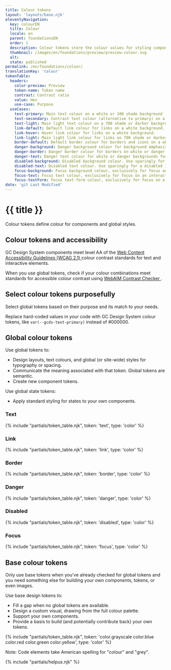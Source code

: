 ```yaml
---
title: Colour tokens
layout: 'layouts/base.njk'
eleventyNavigation:
  key: colourEN
  title: Colour
  locale: en
  parent: foundationsEN
  order: 1
  description: Colour tokens store the colour values for styling components.
  thumbnail: /images/en/foundations/preview/preview-colour.svg
  alt:
  state: published
permalink: /en/foundations/colour/
translationKey: 'colour'
tokenTable:
  headers:
    color-preview: Preview
    token-name: Token name
    contrast: Contrast ratio
    value: Hex
    use-case: Purpose
  useCases:
    text-primary: Main text colour on a white or 100 shade background (like --gcds-color-blue-100).
    text-secondary: Contrast text colour (alternative to primary) on a white background.
    text-light: Main light text colour on a 700 shade or darker background (like --gcds-color-blue-700).
    link-default: Default link colour for links on a white background.
    link-hover: Hover link colour for links on a white background.
    link-light: Main light link colour for links on 700 shade or darker background (like --gcds-color-blue-700).
    border-default: Default border colour for borders and icons on a white background.
    danger-background: Danger background colour for background emphasis on a destructive action or critical feedback.
    danger-border: Danger border colour for borders on white or danger backgrounds for emphasis on a destructive action or critical feedback.
    danger-text: Danger text colour for white or danger backgrounds for emphasis on a destructive action or critical feedback.
    disabled-background: Disabled background colour. Use sparingly for a disabled interactive element.
    disabled-text: Disabled text colour. Use sparingly for a disabled interactive element.
    focus-background: Focus background colour, exclusively for focus on an interactive element.
    focus-text: Focus text colour, exclusively for focus on an interactive element.
    focus-textForm: Focus text-form colour, exclusively for focus on a form interactive element. Avoid using for non-form elements.
date: 'git Last Modified'
---
```


# {{ title }}

Colour tokens define colour for components and global styles.

## Colour tokens and accessibility

GC Design System components meet level AA of the <a href="{{ links.wcag }}" target="_blank">Web Content Accessibility Guidelines (WCAG 2.1) <gcds-icon name="external-link" label="Opens in a new tab." margin-left="50" /></a> colour contrast standards for text and interactive elements.

When you use global tokens, check if your colour combinations meet standards for accessible colour contrast using <a href="{{ links.webaim }}" target="_blank">WebAIM Contrast Checker <gcds-icon name="external-link" label="Opens in a new tab." margin-left="50" /></a>.

## Select colour tokens purposefully

Select global tokens based on their purpose and its match to your needs.

Replace hard-coded values in your code with GC Design System colour tokens, like `var(--gcds-text-primary)` instead of #000000.

## Global colour tokens

Use global tokens to:

- Design layouts, text colours, and global (or site-wide) styles for typography or spacing.
- Communicate the meaning associated with that token. Global tokens are semantic.
- Create new component tokens.

Use global state tokens:

- Apply standard styling for states to your own components.

### Text

{% include "partials/token_table.njk", token: 'text', type: 'color' %}

### Link

{% include "partials/token_table.njk", token: 'link', type: 'color' %}

### Border

{% include "partials/token_table.njk", token: 'border', type: 'color' %}

### Danger

{% include "partials/token_table.njk", token: 'danger', type: 'color' %}

### Disabled

{% include "partials/token_table.njk", token: 'disabled', type: 'color' %}

### Focus

{% include "partials/token_table.njk", token: 'focus', type: 'color' %}

## Base colour tokens

Only use base tokens when you've already checked for global tokens and you need something else for building your own components, tokens, or even images.

Use base design tokens to:

- Fill a gap when no global tokens are available.
- Design a custom visual, drawing from the full colour palette.
- Support your own components.
- Provide a basis to build (and potentially contribute back) your own tokens.

<div class="table-base-colors">
{% include "partials/token_table.njk", token: 'color.grayscale color.blue color.red color.green color.yellow', type: 'color' %}
</div>

Note: Code elements take American spelling for "colour" and "grey".

{% include "partials/helpus.njk" %}

